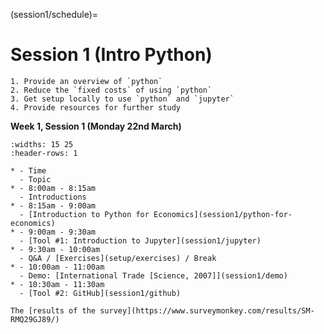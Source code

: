 (session1/schedule)=
# Session 1 (Intro Python)

```{admonition} Aims / Outcomes / Expectations of Workshop:
1. Provide an overview of `python`
2. Reduce the `fixed costs` of using `python`
3. Get setup locally to use `python` and `jupyter`
4. Provide resources for further study
```

**Week 1, Session 1 (Monday 22nd March)**

```{list-table}
:widths: 15 25
:header-rows: 1

* - Time
  - Topic
* - 8:00am - 8:15am
  - Introductions
* - 8:15am - 9:00am
  - [Introduction to Python for Economics](session1/python-for-economics)
* - 9:00am - 9:30am
  - [Tool #1: Introduction to Jupyter](session1/jupyter)
* - 9:30am - 10:00am
  - Q&A / [Exercises](setup/exercises) / Break
* - 10:00am - 11:00am
  - Demo: [International Trade [Science, 2007]](session1/demo)
* - 10:30am - 11:30am
  - [Tool #2: GitHub](session1/github)
```

```{admonition} Survey Results
The [results of the survey](https://www.surveymonkey.com/results/SM-RMQ29GJ89/)
```